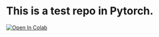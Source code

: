 # This is a test repo in Pytorch.

[![Open In Colab](https://colab.research.google.com/assets/colab-badge.svg)](https://colab.research.google.com/github/jaelgu/towhee_test/blob/main/models/dpt_hybrid_test.ipynb)

